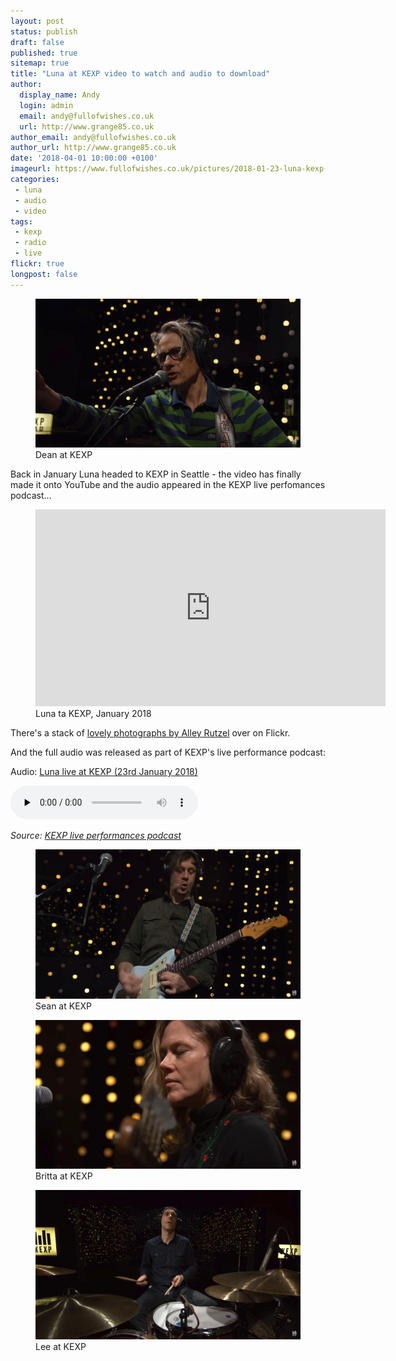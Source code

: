```yaml
---
layout: post
status: publish
draft: false
published: true
sitemap: true
title: "Luna at KEXP video to watch and audio to download"
author:
  display_name: Andy
  login: admin
  email: andy@fullofwishes.co.uk
  url: http://www.grange85.co.uk
author_email: andy@fullofwishes.co.uk
author_url: http://www.grange85.co.uk
date: '2018-04-01 10:00:00 +0100'
imageurl: https://www.fullofwishes.co.uk/pictures/2018-01-23-luna-kexp-01.jpg
categories:
 - luna
 - audio
 - video
tags:
 - kexp
 - radio
 - live
flickr: true
longpost: false
---
```

<figure class="caption aligncenter"><img src="/pictures/2018-01-23-luna-kexp-01.jpg" alt="Dean at KEXP" /><figcaption class="caption-text">Dean at KEXP</figcaption></figure>


<p class="lead">Back in January Luna headed to KEXP in Seattle - the video has finally made it onto YouTube and the audio appeared in the KEXP live perfomances podcast&hellip;</p>

<figure class="caption aligncenter"><iframe width="560" height="315" src="https://www.youtube.com/embed/2gx_qoTJXGk" frameborder="0" allowfullscreen></iframe><figcaption class="caption-text">Luna ta KEXP, January 2018</figcaption></figure>


<p>There's a stack of <a href="https://www.flickr.com/photos/kexp/albums/72157691835381944">lovely photographs by Alley Rutzel</a> over on Flickr.</p>


<p>And the full audio was released as part of KEXP's live performance podcast:</p>
<div class="well">
  <p class="audio">Audio: <a href="http://media.kexp.org/podcasts/instudio/media/2018-03-15_luna_01-23-18_full_performance.mp3">Luna live at KEXP (23rd January 2018)</a></p>
  <audio controls="controls" preload="none" src="https://media.kexp.org/podcasts/instudio/media/2018-03-15_luna_01-23-18_full_performance.mp3"></audio>
  <p class="source small text-right"><em>Source: <a href="https://kexp.org/podcasts/live-performances/2018/3/21/luna/">KEXP live performances podcast</a></em></p>
</div>

<figure class="caption aligncenter"><img src="/pictures/2018-01-23-luna-kexp-02.jpg" alt="Sean at KEXP" /><figcaption class="caption-text">Sean at KEXP</figcaption></figure>
<figure class="caption aligncenter"><img src="/pictures/2018-01-23-luna-kexp-03.jpg" alt="Britta at KEXP" /><figcaption class="caption-text">Britta at KEXP</figcaption></figure>
<figure class="caption aligncenter"><img src="/pictures/2018-01-23-luna-kexp-04.jpg" alt="Lee at KEXP" /><figcaption class="caption-text">Lee at KEXP</figcaption></figure>


